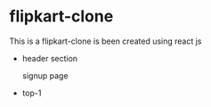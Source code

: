 # flipkart-clone
This is a flipkart-clone is been created using react js <br>
 <ul> 
   <li>header section</li>
  <p>signup page</p>
   <li>top-1</li>
 </ul>
